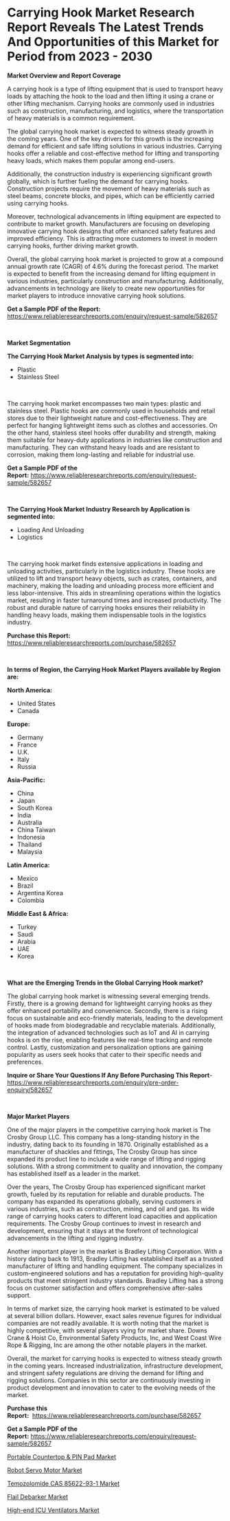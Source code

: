 <p><h1>Carrying Hook Market Research Report Reveals The Latest Trends And Opportunities of this Market for Period from 2023 - 2030</h1></p><p><strong>Market Overview and Report Coverage</strong></p>
<p><p>A carrying hook is a type of lifting equipment that is used to transport heavy loads by attaching the hook to the load and then lifting it using a crane or other lifting mechanism. Carrying hooks are commonly used in industries such as construction, manufacturing, and logistics, where the transportation of heavy materials is a common requirement.</p><p>The global carrying hook market is expected to witness steady growth in the coming years. One of the key drivers for this growth is the increasing demand for efficient and safe lifting solutions in various industries. Carrying hooks offer a reliable and cost-effective method for lifting and transporting heavy loads, which makes them popular among end-users.</p><p>Additionally, the construction industry is experiencing significant growth globally, which is further fueling the demand for carrying hooks. Construction projects require the movement of heavy materials such as steel beams, concrete blocks, and pipes, which can be efficiently carried using carrying hooks.</p><p>Moreover, technological advancements in lifting equipment are expected to contribute to market growth. Manufacturers are focusing on developing innovative carrying hook designs that offer enhanced safety features and improved efficiency. This is attracting more customers to invest in modern carrying hooks, further driving market growth.</p><p>Overall, the global carrying hook market is projected to grow at a compound annual growth rate (CAGR) of 4.6% during the forecast period. The market is expected to benefit from the increasing demand for lifting equipment in various industries, particularly construction and manufacturing. Additionally, advancements in technology are likely to create new opportunities for market players to introduce innovative carrying hook solutions.</p></p>
<p><strong>Get a Sample PDF of the Report:</strong> <a href="https://www.reliableresearchreports.com/enquiry/request-sample/582657">https://www.reliableresearchreports.com/enquiry/request-sample/582657</a></p>
<p>&nbsp;</p>
<p><strong>Market Segmentation</strong></p>
<p><strong>The Carrying Hook Market Analysis by types is segmented into:</strong></p>
<p><ul><li>Plastic</li><li>Stainless Steel</li></ul></p>
<p>&nbsp;</p>
<p><p>The carrying hook market encompasses two main types: plastic and stainless steel. Plastic hooks are commonly used in households and retail stores due to their lightweight nature and cost-effectiveness. They are perfect for hanging lightweight items such as clothes and accessories. On the other hand, stainless steel hooks offer durability and strength, making them suitable for heavy-duty applications in industries like construction and manufacturing. They can withstand heavy loads and are resistant to corrosion, making them long-lasting and reliable for industrial use.</p></p>
<p><strong>Get a Sample PDF of the Report:</strong>&nbsp;<a href="https://www.reliableresearchreports.com/enquiry/request-sample/582657">https://www.reliableresearchreports.com/enquiry/request-sample/582657</a></p>
<p>&nbsp;</p>
<p><strong>The Carrying Hook Market Industry Research by Application is segmented into:</strong></p>
<p><ul><li>Loading And Unloading</li><li>Logistics</li></ul></p>
<p>&nbsp;</p>
<p><p>The carrying hook market finds extensive applications in loading and unloading activities, particularly in the logistics industry. These hooks are utilized to lift and transport heavy objects, such as crates, containers, and machinery, making the loading and unloading process more efficient and less labor-intensive. This aids in streamlining operations within the logistics market, resulting in faster turnaround times and increased productivity. The robust and durable nature of carrying hooks ensures their reliability in handling heavy loads, making them indispensable tools in the logistics industry.</p></p>
<p><strong>Purchase this Report:</strong>&nbsp; <a href="https://www.reliableresearchreports.com/purchase/582657">https://www.reliableresearchreports.com/purchase/582657</a></p>
<p>&nbsp;</p>
<p><strong>In terms of Region, the Carrying Hook Market Players available by Region are:</strong></p>
<p>
    <p> <strong> North America: </strong>
        <ul>
            <li>United States</li>
            <li>Canada</li>
        </ul>
        </p> 
    <p> <strong> Europe: </strong>
        <ul>
            <li>Germany</li>
            <li>France</li>
            <li>U.K.</li>
            <li>Italy</li>
            <li>Russia</li>
        </ul>
        </p> 
    <p> <strong> Asia-Pacific: </strong>
        <ul>
            <li>China</li>
            <li>Japan</li>
            <li>South Korea</li>
            <li>India</li>
            <li>Australia</li>
            <li>China Taiwan</li>
            <li>Indonesia</li>
            <li>Thailand</li>
            <li>Malaysia</li>
        </ul>
        </p> 
    <p> <strong> Latin America: </strong>
        <ul>
            <li>Mexico</li>
            <li>Brazil</li>
            <li>Argentina Korea</li>
            <li>Colombia</li>
        </ul>
        </p> 
    <p> <strong> Middle East & Africa: </strong>
        <ul>
            <li>Turkey</li>
            <li>Saudi</li>
            <li>Arabia</li>
            <li>UAE</li>
            <li>Korea</li>
        </ul>
    </p>
    </p>
<p>&nbsp;</p>
<p><strong>What are the Emerging Trends in the Global Carrying Hook market?</strong></p>
<p><p>The global carrying hook market is witnessing several emerging trends. Firstly, there is a growing demand for lightweight carrying hooks as they offer enhanced portability and convenience. Secondly, there is a rising focus on sustainable and eco-friendly materials, leading to the development of hooks made from biodegradable and recyclable materials. Additionally, the integration of advanced technologies such as IoT and AI in carrying hooks is on the rise, enabling features like real-time tracking and remote control. Lastly, customization and personalization options are gaining popularity as users seek hooks that cater to their specific needs and preferences.</p></p>
<p><strong>Inquire or Share Your Questions If Any Before Purchasing This Report</strong>- <a href="https://www.reliableresearchreports.com/enquiry/pre-order-enquiry/582657">https://www.reliableresearchreports.com/enquiry/pre-order-enquiry/582657</a></p>
<p>&nbsp;</p>
<p><strong>Major Market Players</strong></p>
<p><p>One of the major players in the competitive carrying hook market is The Crosby Group LLC. This company has a long-standing history in the industry, dating back to its founding in 1870. Originally established as a manufacturer of shackles and fittings, The Crosby Group has since expanded its product line to include a wide range of lifting and rigging solutions. With a strong commitment to quality and innovation, the company has established itself as a leader in the market.</p><p>Over the years, The Crosby Group has experienced significant market growth, fueled by its reputation for reliable and durable products. The company has expanded its operations globally, serving customers in various industries, such as construction, mining, and oil and gas. Its wide range of carrying hooks caters to different load capacities and application requirements. The Crosby Group continues to invest in research and development, ensuring that it stays at the forefront of technological advancements in the lifting and rigging industry.</p><p>Another important player in the market is Bradley Lifting Corporation. With a history dating back to 1913, Bradley Lifting has established itself as a trusted manufacturer of lifting and handling equipment. The company specializes in custom-engineered solutions and has a reputation for providing high-quality products that meet stringent industry standards. Bradley Lifting has a strong focus on customer satisfaction and offers comprehensive after-sales support.</p><p>In terms of market size, the carrying hook market is estimated to be valued at several billion dollars. However, exact sales revenue figures for individual companies are not readily available. It is worth noting that the market is highly competitive, with several players vying for market share. Downs Crane & Hoist Co, Environmental Safety Products, Inc, and West Coast Wire Rope & Rigging, Inc are among the other notable players in the market.</p><p>Overall, the market for carrying hooks is expected to witness steady growth in the coming years. Increased industrialization, infrastructure development, and stringent safety regulations are driving the demand for lifting and rigging solutions. Companies in this sector are continuously investing in product development and innovation to cater to the evolving needs of the market.</p></p>
<p><strong>Purchase this Report:</strong>&nbsp;&nbsp;<a href="https://www.reliableresearchreports.com/purchase/582657">https://www.reliableresearchreports.com/purchase/582657</a></p>
<p></p>
<p><strong>Get a Sample PDF of the Report:</strong>&nbsp;<a href="https://www.reliableresearchreports.com/enquiry/request-sample/582657">https://www.reliableresearchreports.com/enquiry/request-sample/582657</a></p>
<p><p><a href="https://www.linkedin.com/pulse/portable-countertop-amp-pin-pad-market-size-2023-2030/">Portable Countertop & PIN Pad Market</a></p><p><a href="https://medium.com/@walterkutch/robot-servo-motor-market-size-growth-forecast-2023-2030-54dcf01f4bde">Robot Servo Motor Market</a></p><p><a href="https://github.com/dzharov81/Market-Research-Report-List-1/blob/main/temozolomide-cas-85622-93-1-market.md">Temozolomide CAS 85622-93-1 Market</a></p><p><a href="https://medium.com/@darbyledner/flail-debarker-market-size-growth-forecast-2023-2030-ee77feadac7d">Flail Debarker Market</a></p><p><a href="https://www.linkedin.com/pulse/high-end-icu-ventilators-market-challenges-opportunities/">High-end ICU Ventilators Market</a></p></p>